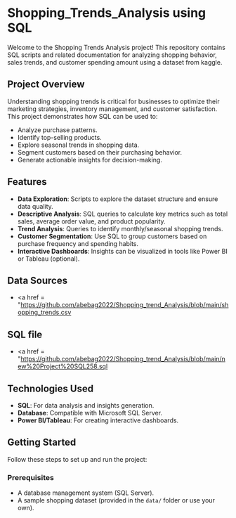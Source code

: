 # Shopping_Trends_Analysis using SQL

Welcome to the Shopping Trends Analysis project! This repository contains SQL scripts and related documentation for analyzing shopping behavior, sales trends, and customer spending amount using a dataset from kaggle.

## Project Overview

Understanding shopping trends is critical for businesses to optimize their marketing strategies, inventory management, and customer satisfaction. This project demonstrates how SQL can be used to:

- Analyze purchase patterns.
- Identify top-selling products.
- Explore seasonal trends in shopping data.
- Segment customers based on their purchasing behavior.
- Generate actionable insights for decision-making.

## Features

- **Data Exploration**: Scripts to explore the dataset structure and ensure data quality.
- **Descriptive Analysis**: SQL queries to calculate key metrics such as total sales, average order value, and product popularity.
- **Trend Analysis**: Queries to identify monthly/seasonal shopping trends.
- **Customer Segmentation**: Use SQL to group customers based on purchase frequency and spending habits.
- **Interactive Dashboards**: Insights can be visualized in tools like Power BI or Tableau (optional).

## Data Sources
- <a href = "https://github.com/abebag2022/Shopping_trend_Analysis/blob/main/shopping_trends.csv

## SQL file
- <a href = "https://github.com/abebag2022/Shopping_trend_Analysis/blob/main/new%20Project%20SQL258.sql

## Technologies Used

- **SQL**: For data analysis and insights generation.
- **Database**: Compatible with Microsoft SQL Server.
- **Power BI/Tableau**: For creating interactive dashboards.

## Getting Started

Follow these steps to set up and run the project:

### Prerequisites

- A database management system (SQL Server).
- A sample shopping dataset (provided in the `data/` folder or use your own).

